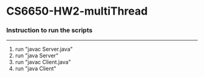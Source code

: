 # CS6650-HW2-multiThread

### Instruction to run the scripts
------
1. run "javac Server.java"
2. run "java Server"
3. run "javac Client.java"
4. run "java Client"
